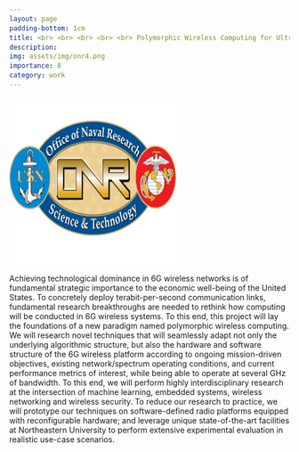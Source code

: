 ```yaml
---
layout: page
padding-bottom: 1cm
title: <br> <br> <br> <br> <br> Polymorphic Wireless Computing for Ultra-Wideband 6G Spectrum Dominance
description:
img: assets/img/onr4.png
importance: 8
category: work
---
```


<style>
.nsf {
  width: 300px;
  height: 300px;
}
</style>
<img src="/assets/img/onr3.png" class="nsf" alt="ONR Logo">


Achieving technological dominance in 6G wireless networks is of fundamental strategic importance to the economic well-being of the United States. To concretely deploy terabit-per-second communication links, fundamental research breakthroughs are needed to rethink how computing will be conducted in 6G wireless systems. To this end, this project will lay the foundations of a new paradigm named polymorphic wireless computing. We will research novel techniques that will seamlessly adapt not only the underlying algorithmic structure, but also the hardware and software structure of the 6G wireless platform according to ongoing mission-driven objectives, existing network/spectrum operating conditions, and current performance metrics of interest, while being able to operate at several GHz of bandwidth. To this end, we will perform highly interdisciplinary research  at the intersection of machine learning, embedded systems, wireless networking and wireless security. To reduce our research to practice, we will prototype our  techniques on software-defined radio platforms equipped with reconfigurable hardware; and leverage unique state-of-the-art facilities at Northeastern University to perform extensive experimental evaluation in realistic use-case scenarios. 
